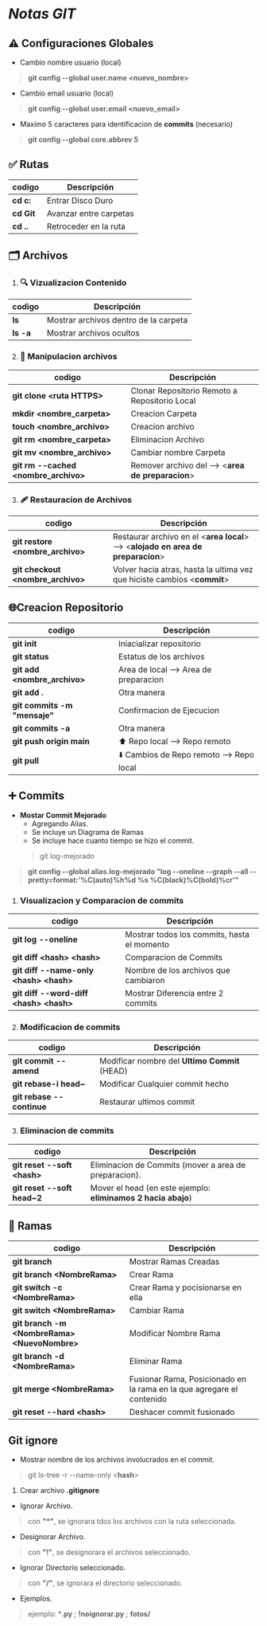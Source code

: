# *Notas GIT* 

## ⚠️ **Configuraciones Globales**
- Cambio nombre usuario (local)
> **git config --global user.name <**nuevo_nombre**>**
- Cambio email usuario (local)
> **git config --global user.email <**nuevo_email**>**
- Maximo 5 caracteres para identificacion de **commits** (necesario)
> **git config --global core.abbrev 5**



## ✅ **Rutas**
|   codigo       | Descripción               
|------------|---------------------------|
| **cd c:**   | Entrar Disco Duro             
| **cd Git** | Avanzar entre carpetas                  
| **cd ..**     | Retroceder en la ruta|    

## 🗂️ **Archivos**

1. ### 🔍 **Vizualizacion Contenido**

|   codigo       | Descripción               
|------------|---------------------------|
| **ls**    | Mostrar archivos dentro de la carpeta |
| **ls -a** | Mostrar archivos ocultos| 

2. ### 🔗 **Manipulacion archivos**

|   codigo       | Descripción               
|------------|---------------------------|
| **git clone <**ruta HTTPS**>**    | Clonar Repositorio Remoto a Repositorio Local |
| **mkdir <nombre_carpeta>**|Creacion Carpeta|
| **touch <nombre_archivo>**|Creacion archivo|
| **git rm <nombre_carpeta>**|Eliminacion Archivo|
| **git mv  <nombre_archivo>**|Cambiar nombre Carpeta|
| **git rm --cached <nombre_archivo>**|Remover archivo del --> <**area de preparacion**>|


3. ### 🩹 **Restauracion de Archivos**

|   codigo       | Descripción               
|------------|---------------------------|
| **git restore <nombre_archivo>**    | Restaurar archivo en el <**area local**> --> <**alojado en area de preparacion**> |
| **git checkout <nombre_archivo>**|Volver hacia atras, hasta la ultima vez que hiciste cambios <**commit**>|




## 🌐**Creacion Repositorio**

| codigo       | Descripción               | 
|------------|---------------------------|
| **git init**   | Iniacializar repositorio       
| **git status** | Estatus de los archivos                  
| **git add <nombre_archivo>**     | Area de local --> Area de preparacion|    
| **git add .**     | Otra manera|    
| **git commits -m "mensaje"**     | Confirmacion de Ejecucion|   
| **git commits -a**     | Otra manera|   
| **git push origin main**     | ⬆️ Repo local --> Repo remoto|    
| **git pull**     | ⬇️ Cambios de Repo remoto --> Repo local|    



## ➕ **Commits**

- **Mostar Commit Mejorado**
    - Agregando Alias.
    - Se incluye un Diagrama de Ramas
    - Se incluye hace cuanto tiempo se hizo el commit.
    > git log-mejorado
>  **git config --global alias.log-mejorado "log --oneline --graph --all --pretty=format:'%C(auto)%h%d %s %C(black)%C(bold)%cr'"**

1. ### **Visualizacion y Comparacion de commits**

| codigo       | Descripción               | 
|------------|---------------------------|
| **git log --oneline**   | Mostrar todos los commits, hasta el momento
| **git diff <**hash**> <**hash**>**   | Comparacion de Commits
| **git diff --name-only <**hash**> <**hash**>**   | Nombre de los archivos que cambiaron
| **git diff --word-diff <**hash**> <**hash**>**   | Mostrar Diferencia entre 2 commits


2. ### **Modificacion de commits**

| codigo       | Descripción               | 
|------------|---------------------------|
| **git commit --amend**   | Modificar nombre del **Ultimo Commit** (HEAD)
| **git rebase-i head~**    |      Modificar Cualquier commit hecho          |
| **git rebase --continue**   |     Restaurar ultimos commit           |



3. ### **Eliminacion de commits**
| codigo       | Descripción               | 
|------------|---------------------------|
| **git reset --soft <**hash**>**   |Eliminacion de Commits (mover a area de preparacion).
| **git reset --soft head~2**        |Mover el head (en este ejemplo: **eliminamos 2 hacia abajo**)            |


## 🌿 **Ramas**

|   codigo       | Descripción               | 
|------------|---------------------------|
| **git branch**   | Mostrar Ramas Creadas 
| **git branch <**NombreRama**>**   | Crear Rama 
| **git switch -c <**NombreRama**>**   | Crear Rama y pocisionarse en ella 
| **git switch <**NombreRama**>**   | Cambiar Rama 
| **git branch -m <**NombreRama**> <**NuevoNombre**>**   |  Modificar Nombre Rama 
| **git branch -d <**NombreRama**>**   | Eliminar Rama 
| **git merge <**NombreRama**>**   | Fusionar Rama, Posicionado en la rama en la que agregare el contenido
| **git reset --hard <**hash**>**   | Deshacer commit fusionado


## **Git ignore**

- Mostrar nombre de los archivos involucrados en el commit.
> git ls-tree -r --name-only <**hash**>

1. Crear archivo **.gitignore**
- Ignorar Archivo.
> con **"*"**, se ignorara tdos los archivos con la ruta seleccionada.
- Designorar Archivo.
> con **"!"**, se designorara el archivos seleccionado.
- Ignorar Directorio seleccionado.
> con **"/"**, se ignorara el directorio seleccionado.
- Ejemplos.
> ejemplo: ***.py**  ;  **!noignorar.py**  ;  **fotos/**

